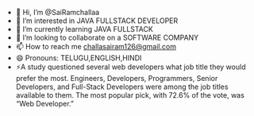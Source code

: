 - 👋 Hi, I’m @SaiRamchallaa
- 👀 I’m interested in  JAVA FULLSTACK DEVELOPER
- 🌱 I’m currently learning JAVA FULLSTACK
- 💞️ I’m looking to collaborate on a SOFTWARE COMPANY
- 📫 How to reach me challasairam126@gmail.com 
- 😄 Pronouns: TELUGU,ENGLISH,HINDI
- ⚡A study questioned several web developers what job title they would prefer the most. Engineers, Developers, Programmers, Senior Developers, and Full-Stack Developers were among the job 
    titles available to them. The most popular pick, with 72.6% of the vote, was “Web Developer.”
<!---
SaiRamchallaa/SaiRamchallaa is a ✨ special ✨ repository because its `README.md` (this file) appears on your GitHub profile.
You can click the Preview link to take a look at your changes.
--->
